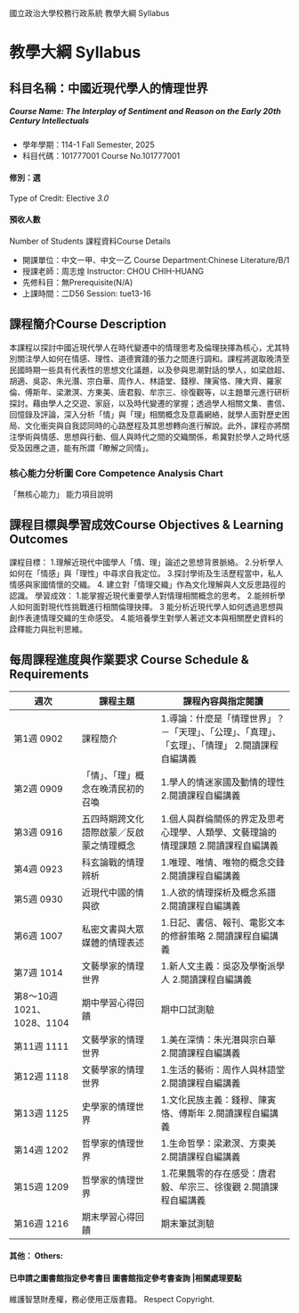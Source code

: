 國立政治大學校務行政系統 教學大綱 Syllabus
# 教學大綱 Syllabus
##  科目名稱：中國近現代學人的情理世界
#####  Course Name: The Interplay of Sentiment and Reason on the Early 20th Century Intellectuals
  * 學年學期：114-1 Fall Semester, 2025 
  * 科目代碼：101777001 Course No.101777001
#### 修別：選
Type of Credit: Elective 
_3.0_
#### 預收人數
Number of Students
課程資料Course Details
  * 開課單位：中文一甲、中文一乙 Course Department:Chinese Literature/B/1 
  * 授課老師：周志煌 Instructor: CHOU CHIH-HUANG 
  * 先修科目：無Prerequisite(N/A)
  * 上課時間：二D56 Session: tue13-16
##  課程簡介Course Description
本課程以探討中國近現代學人在時代變遷中的情理思考及倫理抉擇為核心，尤其特別關注學人如何在情感、理性、道德實踐的張力之間進行調和。課程將選取晚清至民國時期一些具有代表性的思想文化議題，以及參與思潮對話的學人，如梁啟超、胡適、吳宓、朱光潛、宗白華、周作人、林語堂、錢穆、陳寅恪、陳大齊、羅家倫、傅斯年、梁漱溟、方東美、唐君毅、牟宗三、徐復觀等，以主題單元進行研析探討。藉由學人之交遊、家庭，以及時代變遷的掌握；透過學人相關文集、書信、回憶錄及評論，深入分析「情」與「理」相關概念及意義網絡，就學人面對歷史困局、文化衝突與自我認同時的心路歷程及其思想轉向進行解說。此外，課程亦將關注學術與情感、思想與行動、個人與時代之間的交織關係，希冀對於學人之時代感受及因應之道，能有所謂「瞭解之同情」。
###  核心能力分析圖 Core Competence Analysis Chart
「無核心能力」 
能力項目說明
##  課程目標與學習成效Course Objectives & Learning Outcomes 
課程目標：
1.理解近現代中國學人「情、理」論述之思想背景脈絡。
2.分析學人如何在「情感」與「理性」中尋求自我定位。
3.探討學術及生活歷程當中，私人情感與家國情懷的交織。
4. 建立對「情理交織」作為文化理解與人文反思路徑的認識。
學習成效：
1.能掌握近現代重要學人對情理相關概念的思考。
2.能辨析學人如何面對現代性挑戰進行相關倫理抉擇。
3 能分析近現代學人如何透過思想與創作表達情理交織的生命感受。
4.能培養學生對學人著述文本與相關歷史資料的詮釋能力與批判思維。
##  每周課程進度與作業要求 Course Schedule & Requirements
週次 |  課程主題 |  課程內容與指定閱讀  
---|---|---  
第1週 0902 |  課程簡介 |  1.導論：什麼是「情理世界」？－「天理」、「公理」、「真理」、「玄理」、「情理」 2.閱讀課程自編講義  
第2週 0909 |  「情」、「理」概念在晚清民初的召喚 |  1.學人的情迷家國及動情的理性 2.閱讀課程自編講義  
第3週 0916 |  五四時期跨文化語際啟蒙／反啟蒙之情理概念 |  1.個人與群倫關係的界定及思考 心理學、人類學、文藝理論的情理課題 2.閱讀課程自編講義  
第4週 0923 |  科玄論戰的情理辨析 |  1.唯理、唯情、唯物的概念交鋒 2.閱讀課程自編講義  
第5週 0930 |  近現代中國的情與欲 |  1.人欲的情理探析及概念系譜 2.閱讀課程自編講義  
第6週 1007 |  私密文書與大眾媒體的情理表述 |  1.日記、書信、報刊、電影文本的修辭策略 2.閱讀課程自編講義  
第7週 1014 |  文藝學家的情理世界 |  1.新人文主義：吳宓及學衡派學人 2.閱讀課程自編講義  
第8～10週 1021、1028、1104 |  期中學習心得回饋 |  期中口試測驗  
第11週 1111 |  文藝學家的情理世界 |  1.美在深情：朱光潛與宗白華 2.閱讀課程自編講義  
第12週 1118 |  文藝學家的情理世界 |  1.生活的藝術：周作人與林語堂 2.閱讀課程自編講義  
第13週 1125 |  史學家的情理世界 |  1.文化民族主義：錢穆、陳寅恪、傅斯年 2.閱讀課程自編講義  
第14週 1202 |  哲學家的情理世界 |  1.生命哲學：梁漱溟、方東美 2.閱讀課程自編講義  
第15週 1209 |  哲學家的情理世界 |  1.花果飄零的存在感受：唐君毅、牟宗三、徐復觀 2.閱讀課程自編講義  
第16週 1216 |  期末學習心得回饋 |  期末筆試測驗  
####  其他： Others:
####  已申請之圖書館指定參考書目  圖書館指定參考書查詢 |相關處理要點
維護智慧財產權，務必使用正版書籍。 Respect Copyright.